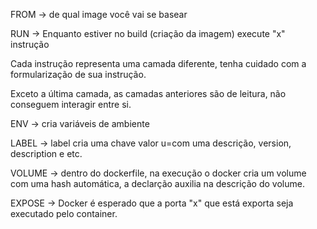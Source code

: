 FROM -> de qual image você vai se basear

RUN -> Enquanto estiver no build (criação da imagem) execute "x" instrução

Cada instrução representa uma camada diferente, tenha cuidado com a formularização de sua instrução.

Exceto a última camada, as camadas anteriores são de leitura, não conseguem interagir entre si.

ENV -> cria variáveis de ambiente

LABEL -> label cria uma chave valor u=com uma descrição, version, description e etc.

VOLUME -> dentro do dockerfile, na execução o docker cria um volume com uma hash automática, a declarção auxilia na descrição do volume.

EXPOSE -> Docker é esperado que a porta "x" que está exporta seja executado pelo container.